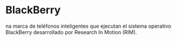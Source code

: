 [Title]: # (BlackBerry)
[Difficulty]: # (Principiante)
[Order]: # (12)

# BlackBerry 
na marca de teléfonos inteligentes que ejecutan el sistema operativo BlackBerry desarrollado por Research In Motion (RIM).
